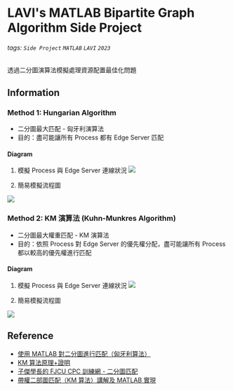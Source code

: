 # LAVI's MATLAB Bipartite Graph Algorithm Side Project
###### tags: `Side Project` `MATLAB` `LAVI` `2023` 
透過二分圖演算法模擬處理資源配置最佳化問題
 
## Information
### Method 1: Hungarian Algorithm
- 二分圖最大匹配 - 匈牙利演算法
- 目的：盡可能讓所有 Process 都有 Edge Server 匹配

#### Diagram
1. 模擬 Process 與 Edge Server 連線狀況
![](https://hackmd.io/_uploads/HJtoTTZ8n.png)

2. 簡易模擬流程圖
>
![](https://hackmd.io/_uploads/HkCa8hmI3.png)

### Method 2: KM 演算法 (Kuhn-Munkres Algorithm)
- 二分圖最大權重匹配 - KM 演算法
- 目的：依照 Process 對 Edge Server 的優先權分配，盡可能讓所有 Process 都以較高的優先權進行匹配

#### Diagram
1. 模擬 Process 與 Edge Server 連線狀況
![](https://hackmd.io/_uploads/ryYov3X8n.png)

2. 簡易模擬流程圖
>
![](https://hackmd.io/_uploads/Sy7K037Un.png)

## Reference
- [使用 MATLAB 對二分圖進行匹配（匈牙利算法）](https://blog.csdn.net/john_xia/article/details/117025174)
- [KM 算法原理+證明](https://blog.csdn.net/qq_25379821/article/details/83750678)
- [子傑學長的 FJCU CPC 訓練網 - 二分圖匹配](https://fjuonlinejudge.github.io/Training/graph/bigraph/#_5)
- [帶權二部圖匹配（KM 算法）講解及 MATLAB 實現](https://blog.csdn.net/john_xia/article/details/117247980)
